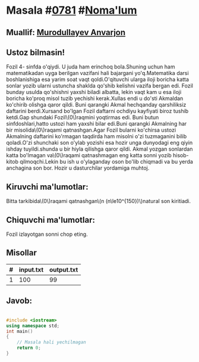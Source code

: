 
<h1>Masala #<a href="https://robocontest.uz/tasks/0781">0781</a> #<a href="https://robocontest.uz/tasks?category=1">Noma'lum</a></h1>
<h2> Muallif: <a href="https://robocontest.uz/profile/lordcoder">Murodullayev Anvarjon</a></h2>
<h2>Ustoz bilmasin!</h2>
<p>Fozil 4- sinfda o'qiydi. U juda ham erinchoq bola.Shuning uchun ham matematikadan uyga berilgan vazifani hali bajargani yo'q.Matematika darsi  boshlanishiga esa yarim soat vaqt qoldi.O'qituvchi ularga iloji boricha katta sonlar yozib ularni ustuncha shaklda qo'shib kelishni vazifa bergan edi. Fozil bunday usulda qo'shishni yaxshi biladi albatta, lekin vaqt kam u esa iloji boricha ko'proq misol tuzib yechishi kerak.Xullas endi u do'sti Akmaldan ko'chirib olishga qaror qildi. Buni qarangki Akmal hechqanday qarshiliksiz daftarini berdi.Xursand bo'lgan Fozil daftarni ochdiyu kayfiyati biroz tushib ketdi.Gap shundaki Fozil\(0\)raqmini yoqtirmas edi. Buni butun sinfdoshlari,hatto ustozi ham yaxshi bilar edi.Buni qarangki Akmalning har bir misolida\(0\)raqami qatnashgan.Agar Fozil bularni ko'chirsa ustozi Akmalning daftarini ko'rmagan taqdirda ham misolni o'zi tuzmaganini bilib qoladi.O'zi shunchaki son o'ylab yozishi esa hozir unga dunyodagi eng qiyin ishday tuyildi.shunda u bir hiyla qilishga qaror qildi. Akmal yozgan sonlardan katta bo'lmagan va\(0\)raqami qatnashmagan eng katta sonni yozib hisob-kitob qilmoqchi.Lekin bu ish u o'ylaganday oson bo'lib chiqmadi va bu yerda anchagina son bor. Hozir u dasturchilar yordamiga muhtoj.</p>
<h2>Kiruvchi ma'lumotlar:</h2>
<p>Bitta tarkibida\(0\)raqami qatnashgan\(n (n\le10^{150})\)natural son kiritiadi.</p>
<h2>Chiquvchi ma'lumotlar:</h2>
<p>Fozil izlayotgan sonni chop eting.</p>
<h2>Misollar</h2>
<table>
    <thead>
        <tr>
            <th>#</th>
            <th>input.txt</th>
            <th>output.txt</th>
        </tr>
    </thead>
    <tbody>
            <tr>
                <td>1</td>
                <td>100</td>
                <td>99</td>
            </tr>
    </tbody>
    </table>
    
<h2>Javob:</h2>

######
```cpp
#include <iostream>
using namespace std;
int main()
{
    // Masala hali yechilmagan
    return 0;
}
```
